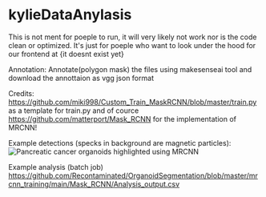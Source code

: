 # kylieDataAnylasis
This is not ment for poeple to run, it will very likely not work nor is the code clean or optimized. 
It's just for poeple who want to look under the hood for our frontend at {it doesnt exist yet}


Annotation: Annotate(polygon mask) the files using makesenseai tool and download the annottaion as vgg json format

Credits: https://github.com/miki998/Custom_Train_MaskRCNN/blob/master/train.py as a template for train.py and of cource https://github.com/matterport/Mask_RCNN for the implementation of MRCNN!

Example detections (specks in background are magnetic particles): ![Pancreatic cancer organoids highlighted using MRCNN](https://raw.githubusercontent.com/Recontaminated/OrganoidSegmentation/master/mrcnn_training/main/Mask_RCNN/out/20210702_plate1_gem_c0.5_0001..jpg)

Example analysis (batch job) https://github.com/Recontaminated/OrganoidSegmentation/blob/master/mrcnn_training/main/Mask_RCNN/Analysis_output.csv
